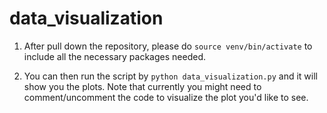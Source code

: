 # data_visualization
1. After pull down the repository, please do `source venv/bin/activate` to include all the necessary packages needed. 

2. You can then run the script by `python data_visualization.py` and it will show you the plots. Note that currently you might need to comment/uncomment the code to visualize the plot you'd like to see.
